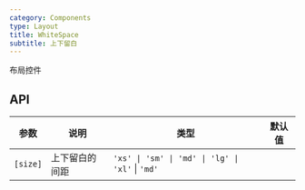```yaml
---
category: Components
type: Layout
title: WhiteSpace
subtitle: 上下留白
---
```


布局控件

## API

参数 | 说明 | 类型 | 默认值
----|-----|------|------
| `[size]` | 上下留白的间距 | `'xs' \| 'sm' \| 'md' \| 'lg' \| 'xl'` \| `'md'` |
